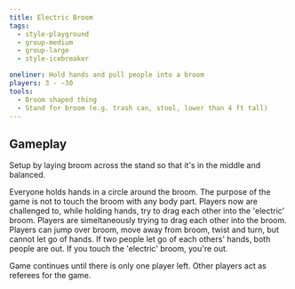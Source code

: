 ```yaml
---
title: Electric Broom
tags:
  - style-playground
  - group-medium
  - group-large
  - style-icebreaker

oneliner: Hold hands and pull people into a broom
players: 3 - ~30
tools:
  - Broom shaped thing
  - Stand for broom (e.g. trash can, stool, lower than 4 ft tall)
---
```

## Gameplay
Setup by laying broom across the stand so that it's in the middle and balanced.

Everyone holds hands in a circle around the broom. The purpose of the game is not to touch the broom with any body part. Players now are challenged to, while holding hands, try to drag each other into the 'electric' broom.  Players are simeltaneously trying to drag each other into the broom.  Players can jump over broom, move away from broom, twist and turn, but cannot let go of hands.  If two people let go of each others' hands, both people are out.  If you touch the 'electric' broom, you're out.

Game continues until there is only one player left.  Other players act as referees for the game.
